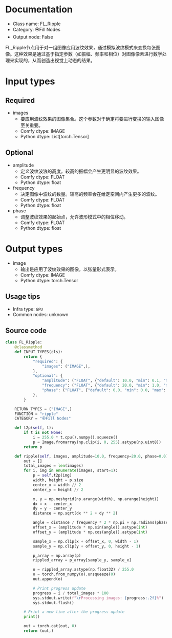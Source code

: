 
# Documentation
- Class name: FL_Ripple
- Category: 🏵️Fill Nodes
- Output node: False

FL_Ripple节点用于对一组图像应用波纹效果，通过模拟波纹模式来变换每张图像。这种效果是通过基于指定参数（如振幅、频率和相位）对图像像素进行数学处理来实现的，从而创造出视觉上动态的结果。

# Input types
## Required
- images
    - 要应用波纹效果的图像集合。这个参数对于确定将要进行变换的输入图像至关重要。
    - Comfy dtype: IMAGE
    - Python dtype: List[torch.Tensor]
## Optional
- amplitude
    - 定义波纹波浪的高度。较高的振幅会产生更明显的波纹效果。
    - Comfy dtype: FLOAT
    - Python dtype: float
- frequency
    - 决定图像中波纹的数量。较高的频率会在给定空间内产生更多的波纹。
    - Comfy dtype: FLOAT
    - Python dtype: float
- phase
    - 调整波纹效果的起始点，允许波形模式中的相位移动。
    - Comfy dtype: FLOAT
    - Python dtype: float

# Output types
- image
    - 输出是应用了波纹效果的图像，以张量形式表示。
    - Comfy dtype: IMAGE
    - Python dtype: torch.Tensor


## Usage tips
- Infra type: `GPU`
- Common nodes: unknown


## Source code
```python
class FL_Ripple:
    @classmethod
    def INPUT_TYPES(cls):
        return {
            "required": {
                "images": ("IMAGE",),
            },
            "optional": {
                "amplitude": ("FLOAT", {"default": 10.0, "min": 0.1, "max": 50.0, "step": 0.1}),
                "frequency": ("FLOAT", {"default": 20.0, "min": 1.0, "max": 100.0, "step": 0.1}),
                "phase": ("FLOAT", {"default": 0.0, "min": 0.0, "max": 360.0, "step": 1.0}),
            },
        }

    RETURN_TYPES = ("IMAGE",)
    FUNCTION = "ripple"
    CATEGORY = "🏵️Fill Nodes"

    def t2p(self, t):
        if t is not None:
            i = 255.0 * t.cpu().numpy().squeeze()
            p = Image.fromarray(np.clip(i, 0, 255).astype(np.uint8))
        return p

    def ripple(self, images, amplitude=10.0, frequency=20.0, phase=0.0):
        out = []
        total_images = len(images)
        for i, img in enumerate(images, start=1):
            p = self.t2p(img)
            width, height = p.size
            center_x = width // 2
            center_y = height // 2

            x, y = np.meshgrid(np.arange(width), np.arange(height))
            dx = x - center_x
            dy = y - center_y
            distance = np.sqrt(dx ** 2 + dy ** 2)

            angle = distance / frequency * 2 * np.pi + np.radians(phase)
            offset_x = (amplitude * np.sin(angle)).astype(int)
            offset_y = (amplitude * np.cos(angle)).astype(int)

            sample_x = np.clip(x + offset_x, 0, width - 1)
            sample_y = np.clip(y + offset_y, 0, height - 1)

            p_array = np.array(p)
            rippled_array = p_array[sample_y, sample_x]

            o = rippled_array.astype(np.float32) / 255.0
            o = torch.from_numpy(o).unsqueeze(0)
            out.append(o)

            # Print progress update
            progress = i / total_images * 100
            sys.stdout.write(f"\rProcessing images: {progress:.2f}%")
            sys.stdout.flush()

        # Print a new line after the progress update
        print()

        out = torch.cat(out, 0)
        return (out,)

```

